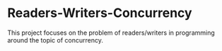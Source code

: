 # Readers-Writers-Concurrency
This project focuses on the problem of readers/writers in programming around the topic of concurrency.
